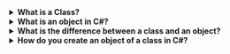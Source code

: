 <details>
  <summary><strong>What is a Class?</strong></summary>
 

# **What is a Class?**
A **class** is a **blueprint** or **template** that defines the structure and behavior of objects. It encapsulates **data (properties)** and **functions (methods)** that operate on the data. Objects are **instances** of a class, created at runtime.

### Real-World Analogy
Think of a **class** as the architectural blueprint of a house. The blueprint defines:
- **Properties**: Number of rooms, color, size.
- **Methods**: Open the door, turn on lights.

The actual houses built using this blueprint are **objects** (instances).

---

## 🖥️ **Code Example (C#)**
```csharp
public class Car
{
    // Properties (data)
    public string Color { get; set; }
    public string Model { get; set; }

    // Constructor (initializes data)
    public Car(string color, string model)
    {
        Color = color;
        Model = model;
    }

    // Method (behavior)
    public void Accelerate()
    {
        Console.WriteLine($"{Model} is accelerating!");
    }
}
```

### Creating Objects (Instances)
```csharp
Car myCar = new Car("Red", "Tesla Model S");
Car yourCar = new Car("Blue", "Toyota Camry");

myCar.Accelerate(); // Output: "Tesla Model S is accelerating!"
yourCar.Accelerate(); // Output: "Toyota Camry is accelerating!"
```

---

## 📊 **Key Components of a Class**
| Component       | Description                                                                 | Example                          |
|-----------------|-----------------------------------------------------------------------------|----------------------------------|
| **Properties**  | Variables that hold the state/data of the object.                           | `Color`, `Model`                 |
| **Methods**     | Functions that define actions the object can perform.                       | `Accelerate()`                   |
| **Constructor** | Special method to initialize object properties when created.                | `Car(string color, string model)`|
| **Access Modifiers** | Control visibility (e.g., `public`, `private`).                         | `public string Color { get; set; }` |

---

## 🧩 **OOP Principles Supported by Classes**

### 1. **Encapsulation**
- Bundling data and methods into a single unit.
- Example: Hide `engineTemperature` as `private` and expose via a method `GetTemperature()`.

### 2. **Inheritance**
- Creating a new class from an existing class.
```mermaid
classDiagram
    class Vehicle {
        +string Brand
        +void Start()
    }
    class Car {
        +int NumberOfDoors
        +void Accelerate()
    }
    Vehicle <|-- Car
```

### 3. **Polymorphism**
- Methods can behave differently based on the object.
```csharp
public class ElectricCar : Car
{
    public override void Accelerate()
    {
        Console.WriteLine("Accelerating using electric power!");
    }
}
```

### 4. **Abstraction**
- Simplify complexity by hiding unnecessary details.
- Example: An abstract `Shape` class with an abstract `Draw()` method.

---

## 🆚 **Class vs. Object**
| **Class**                          | **Object**                          |
|------------------------------------|-------------------------------------|
| Template/blueprint.                | Instance of a class.                |
| Defined once.                      | Created multiple times.             |
| Exists in code.                    | Exists in memory at runtime.        |
| Example: `Car` blueprint.          | Example: `myCar`, `yourCar`.        |

---

## 🆚 **Class vs. Struct (C#)**
| Feature                | **Class**                           | **Struct**                         |
|------------------------|-------------------------------------|------------------------------------|
| **Type**               | Reference type (heap).              | Value type (stack).                |
| **Nullability**        | Can be `null`.                      | Cannot be `null` (unless nullable).|
| **Inheritance**        | Supports inheritance.               | No inheritance.                    |
| **Default Constructor**| Can have a custom default.          | Always has a default constructor.  |
| **Use Case**           | Complex objects (e.g., `User`).     | Small data (e.g., `Point`).        |

---

## 📍 **Real-Time Use Cases**
1. **Web Development**: A `User` class with `Email`, `Password`, and `Login()` method.
2. **Game Development**: A `Character` class with `Health`, `Attack()`, and `Move()`.
3. **E-Commerce**: A `Product` class with `Price`, `Stock`, and `AddToCart()`.

---

## 🖼️ **Pictorial Diagram**
```mermaid
classDiagram
    class Car {
        +string Color
        +string Model
        +Car(string color, string model)
        +void Accelerate()
    }
    Car --> "1" Engine : has-a
    class Engine {
        +int Power
        +void Start()
    }
```

---

## ❓ **Common Interview Questions**
1. **Q**: Can a class exist without an object?  
   **A**: Yes (e.g., static classes), but objects cannot exist without a class.

2. **Q**: What is a static class?  
   **A**: A class that cannot be instantiated and contains only static members (e.g., `Math`).

3. **Q**: How does a class achieve abstraction?  
   **A**: By using abstract classes/interfaces to hide implementation details.

---

## 🛠️ **Best Practices**
- Follow **SOLID principles**.
- Use `private` fields and expose via `public` properties/methods (encapsulation).
- Prefer composition over inheritance where possible.
 </details>


 <details>
  <summary><strong>What is an object in C#?</strong></summary>
(Due to technical issues, the search service is temporarily unavailable.)

# Explanation of an Object in C# (Object-Oriented Programming)

## 🧩 **What is an Object?**
An **object** is a **runtime instance of a class** that holds **data (state)** and can perform **actions (behavior)**. It is created using the `new` keyword and resides in memory during program execution. Objects are the building blocks of OOP.

### Real-World Analogy
If a **class** is a blueprint for a house, an **object** is the actual house built from that blueprint. Each house (object) has:
- **Unique state**: Address, paint color, furniture.
- **Shared behavior**: Open doors, turn on lights (defined in the blueprint/class).

---

## 🖥️ **Code Example (C#)**
```csharp
// Class (Blueprint)
public class Book
{
    // Properties (state)
    public string Title { get; set; }
    public string Author { get; set; }

    // Constructor (initializes state)
    public Book(string title, string author)
    {
        Title = title;
        Author = author;
    }

    // Method (behavior)
    public void DisplayInfo()
    {
        Console.WriteLine($"{Title} by {Author}");
    }
}

// Creating Objects (Instances)
Book book1 = new Book("The Alchemist", "Paulo Coelho");
Book book2 = new Book("1984", "George Orwell");

book1.DisplayInfo(); // Output: "The Alchemist by Paulo Coelho"
book2.DisplayInfo(); // Output: "1984 by George Orwell"
```

---

## 📊 **Key Characteristics of Objects**
| Feature               | Description                                                                 | Example                          |
|-----------------------|-----------------------------------------------------------------------------|----------------------------------|
| **State**             | Values stored in properties/fields.                                         | `Title = "1984"`, `Author = "George Orwell"` |
| **Behavior**          | Actions performed by methods.                                               | `DisplayInfo()`                  |
| **Identity**          | Unique memory address (even if state is identical).                         | `book1` ≠ `book2`                |
| **Lifetime**          | Exists in memory until garbage collected.                                   | Created with `new`, destroyed by GC. |

---

## 🧩 **How Objects Work in Memory**
- Objects are **reference types** stored in the **heap**.
- Variables (e.g., `book1`) hold **references** (memory addresses) to objects.

```mermaid
flowchart LR
    A[book1 Variable] --> B[Heap: Book Object]
    A --> |Reference| B
    B --> |Title: The Alchemist| B
    B --> |Author: Paulo Coelho| B
```

---

## 🆚 **Class vs. Object**
| **Class**                          | **Object**                          |
|------------------------------------|-------------------------------------|
| Blueprint (template).              | Instance (real entity).             |
| Defined at compile time.           | Created at runtime.                 |
| No memory allocation.              | Memory allocated in the heap.       |
| Example: `Book` class.             | Example: `book1`, `book2`.          |

---

## 🧠 **Object Lifecycle in C#**
1. **Creation**:  
   `Book book = new Book(...);`
2. **Usage**:  
   Access properties/methods: `book.Title`, `book.DisplayInfo()`.
3. **Destruction**:  
   Garbage Collector (GC) automatically reclaims memory when the object is no longer referenced.

---

## 🛠️ **Real-Time Use Cases**
1. **Web Development**:  
   `HttpContext` object in ASP.NET Core holds request/response data.
2. **E-Commerce**:  
   `ShoppingCart` object stores items and calculates totals.
3. **Database**:  
   `DbContext` in Entity Framework represents a database session.

---

## 📍 **Common Interview Questions**
1. **Q**: What happens when you assign one object to another?  
   **A**: Both variables point to the **same memory location** (reference copy, not a new object).  
   ```csharp
   Book book3 = book1; // book3 and book1 reference THE SAME object
   book3.Title = "New Title"; // Changes book1.Title too
   ```

2. **Q**: What is a `struct` vs. a `class`?  
   **A**:  
   | Feature         | **Class**                          | **Struct**                        |
   |-----------------|------------------------------------|-----------------------------------|
   | **Type**        | Reference type (heap).             | Value type (stack).               |
   | **Nullability** | Can be `null`.                     | Cannot be `null` (unless nullable).|
   | **Example**     | `StringBuilder`, `HttpClient`.     | `DateTime`, `int`.                |

3. **Q**: What is the `this` keyword?  
   **A**: Refers to the **current object instance** (e.g., `this.Title = title;`).

---

## 🖼️ **Pictorial Representation**
```mermaid
classDiagram
    class Book {
        +string Title
        +string Author
        +Book(string title, string author)
        +void DisplayInfo()
    }
    Book --> "1..*" Page : contains
    class Page {
        +int Number
        +string Content
    }
```

- **Objects**: `book1`, `book2`, `page1`, `page2`.

---

## 🛑 **Best Practices**
1. **Encapsulation**: Keep fields `private` and expose via properties/methods.  
   ```csharp
   private string _password;
   public string Password { get { return _password; } set { _password = Encrypt(value); } }
   ```

2. **Object Initialization**: Use constructors to enforce valid states.  
   ```csharp
   // BAD: Object in invalid state
   Book book = new Book();
   book.Title = "Some Title";

   // GOOD: Enforce required fields
   public Book(string title, string author) { ... }
   ```

3. **Memory Management**: Avoid unnecessary object creation in loops. Use `IDisposable` for unmanaged resources.

---

## 🌟 **Key Takeaways**
- Objects are **instances** of classes.
- They combine **data** and **behavior**.
- Memory is managed by the **Garbage Collector**.
- Use objects to model real-world entities (e.g., `User`, `Order`, `Product`).
   </details>


<details>
  <summary><strong>What is the difference between a class and an object?</strong></summary>
(Due to technical issues, the search service is temporarily unavailable.)

# Difference Between a Class and an Object in C#

## 🧱 **Overview**
| **Aspect**       | **Class**                          | **Object**                        |
|-------------------|------------------------------------|-----------------------------------|
| **Definition**    | Blueprint/template for objects.    | Instance of a class.              |
| **Memory**        | No memory allocated at definition. | Memory allocated in the heap.     |
| **Creation**      | Defined once in code.              | Created multiple times using `new`.|
| **Purpose**       | Defines structure and behavior.    | Represents real-world data/actions.|
| **Example**       | `Car` (template).                  | `myCar`, `yourCar` (instances).   |

---

## 🏗️ **Class: The Blueprint**
A **class** is a logical template that defines:
- **Properties/Fields**: Variables to store data (e.g., `Color`, `Model`).
- **Methods**: Functions to perform actions (e.g., `Accelerate()`).
- **Constructors**: Initialize objects (e.g., `Car(string color, string model)`).

### Example Class (C#)
```csharp
public class Car 
{
    // Properties
    public string Color { get; set; }
    public string Model { get; set; }

    // Constructor
    public Car(string color, string model)
    {
        Color = color;
        Model = model;
    }

    // Method
    public void Accelerate() 
    {
        Console.WriteLine($"{Model} is accelerating!");
    }
}
```

---

## 🚗 **Object: The Instance**
An **object** is a concrete instance of a class, created at runtime. It:
- **Holds Data**: Properties have actual values (e.g., `Color = "Red"`).
- **Performs Actions**: Methods execute behavior (e.g., `Accelerate()`).

### Example Objects (C#)
```csharp
Car myCar = new Car("Red", "Tesla Model S");
Car yourCar = new Car("Blue", "Toyota Camry");

myCar.Accelerate(); // Output: "Tesla Model S is accelerating!"
yourCar.Accelerate(); // Output: "Toyota Camry is accelerating!"
```

---

## 🖼️ **Pictorial Representation**
```mermaid
classDiagram
    class Car {
        +string Color
        +string Model
        +Car(string color, string model)
        +void Accelerate()
    }
    Car --> "1" myCar : instance
    Car --> "1" yourCar : instance
```

---

## 💡 **Real-World Analogy**
- **Class**: A cookie cutter 🍪 (defines shape/size).
- **Object**: Actual cookies 🍪 made using the cutter (each has unique color/toppings).

---

## 🧠 **Key Differences**
### 1. **Memory Allocation**
- **Class**: No memory allocated until an object is created.
- **Object**: Memory allocated in the heap when instantiated.

### 2. **Lifetime**
- **Class**: Exists in code forever.
- **Object**: Lives in memory until garbage-collected.

### 3. **Usage**
- **Class**: Defines rules for objects.
- **Object**: Stores data and performs actions.

---

## 🛠️ **Real-Time Use Cases**
1. **E-Commerce**:  
   - **Class**: `Product` (defines `Id`, `Price`, `Name`).  
   - **Object**: `product1` (Id=101, Price=49.99, Name="Laptop").

2. **Banking**:  
   - **Class**: `Account` (defines `Balance`, `Withdraw()`).  
   - **Object**: `johnsAccount` (Balance=5000, Withdraw(1000)).

3. **Gaming**:  
   - **Class**: `Player` (defines `Health`, `Attack()`).  
   - **Object**: `player1` (Health=100, Attack()).

---

## 🧩 **Memory Diagram**
```mermaid
flowchart LR
    A[Class: Car] --> B[Object: myCar]
    A --> C[Object: yourCar]
    B --> |Color: Red| D[[Heap Memory]]
    B --> |Model: Tesla| D
    C --> |Color: Blue| E[[Heap Memory]]
    C --> |Model: Toyota| E
```

---

## ❓ **Common Interview Questions**
1. **Q**: Can a class exist without objects?  
   **A**: Yes (e.g., static classes like `Math`), but objects **cannot** exist without a class.

2. **Q**: What happens if two objects have the same property values?  
   **A**: They are still **different objects** (different memory addresses).  
   ```csharp
   Car car1 = new Car("Red", "Tesla");
   Car car2 = new Car("Red", "Tesla");
   // car1 != car2 (different references)
   ```

3. **Q**: Can a class inherit from an object?  
   **A**: No! A class inherits from another **class**, not an object.

---

## 🛑 **Best Practices**
1. **Encapsulation**: Keep fields `private` and expose via properties/methods.  
   ```csharp
   public class BankAccount 
   {
       private double _balance;
       public double Balance => _balance; // Read-only property
   }
   ```

2. **Constructors**: Enforce valid object states during creation.  
   ```csharp
   // BAD: Object can be invalid
   Car car = new Car();
   car.Model = "Tesla";

   // GOOD: Force required fields
   public Car(string model) { Model = model; }
   ```

3. **Avoid God Classes**: Split large classes into smaller, focused ones (e.g., `Car`, `Engine`, `Wheel`).

---

## 🌟 **Key Takeaways**
- **Class**: Recipe 🧾 (defines ingredients and steps).
- **Object**: Dish 🍲 (created using the recipe).
- Objects bring classes to life by storing data and performing actions!
</details>

<details>
  <summary><strong>How do you create an object of a class in C#?</strong></summary>

# Creating an Object of a Class in C#

## 🏗️ **Steps to Create an Object**
To create an object of a class in C#, follow these steps:
1. **Define the Class**: Declare the class with properties and methods.
2. **Instantiate with `new`**: Use the `new` keyword to allocate memory.
3. **Call the Constructor**: Initialize the object using a constructor.

---

## 🖥️ **Code Example**
### 1. Define a Class
```csharp
public class Car
{
    // Properties
    public string Model { get; set; }
    public string Color { get; set; }

    // Constructor
    public Car(string model, string color)
    {
        Model = model;
        Color = color;
    }

    // Method
    public void Drive()
    {
        Console.WriteLine($"{Model} is driving!");
    }
}
```

### 2. Create an Object
```csharp
Car myCar = new Car("Tesla Model S", "Red");
myCar.Drive(); // Output: "Tesla Model S is driving!"
```

---

## 🧩 **Key Concepts**

### 1. **The `new` Keyword**
- Allocates memory in the **heap** for the object.
- Calls the **constructor** to initialize the object.

### 2. **Constructors**
- Special methods with the **same name as the class**.
- Initialize the object’s state.
- If no constructor is defined, C# provides a **default parameterless constructor**.

#### Example: Default vs. Parameterized Constructor
| **Constructor Type** | **Example**                              |
|-----------------------|------------------------------------------|
| **Default**           | `Car car = new Car();`                   |
| **Parameterized**     | `Car car = new Car("Tesla", "Red");`     |

---

## 🛠️ **Object Initialization Styles**
### 1. **Constructor Initialization**
```csharp
Car myCar = new Car("Tesla Model S", "Red");
```

### 2. **Object Initializer (Set Properties After Creation)**
```csharp
Car myCar = new Car()
{
    Model = "Tesla Model S",
    Color = "Red"
};
```

### 3. **Implicit Typing with `var`**
```csharp
var myCar = new Car("Tesla Model S", "Red");
```

---

## 🖼️ **Memory Allocation Diagram**
```mermaid
flowchart LR
    A[myCar Variable] --> B[[Heap Memory]]
    B --> |Model: Tesla Model S| B
    B --> |Color: Red| B
    B --> |Drive()| B
```

---

## 🆚 **Class vs. Object Creation**
| **Class**                          | **Object Creation**                     |
|------------------------------------|-----------------------------------------|
| Template for objects.              | Actual instance in memory.              |
| No memory allocated.               | Memory allocated via `new`.             |
| Example: `Car` (blueprint).        | Example: `myCar`, `yourCar` (instances).|

---

## 📍 **Real-Time Use Cases**
1. **User Authentication**:  
   ```csharp
   User user = new User("john_doe", "password123");
   user.Login();
   ```
2. **E-Commerce Order**:  
   ```csharp
   Order order = new Order(101, DateTime.Now);
   order.AddProduct("Laptop");
   ```
3. **Game Character**:  
   ```csharp
   Player player = new Player("Warrior", 100);
   player.Attack();
   ```

---

## 🧠 **Common Interview Questions**
1. **Q**: What happens if you don’t use `new`?  
   **A**: The object is **not created**, and the variable remains `null`.  
   ```csharp
   Car myCar; // myCar is null
   // myCar.Drive(); --> NullReferenceException!
   ```

2. **Q**: Can you create an object without a constructor?  
   **A**: No! Even if you don’t define one, the **default constructor** is used.  
   ```csharp
   public class Car { } // Default constructor exists
   Car car = new Car(); // Valid
   ```

3. **Q**: What is the `default` keyword in object creation?  
   **A**: Initializes objects to default values (e.g., `null` for classes).  
   ```csharp
   Car car = default; // car = null
   ```

---

## 🛑 **Best Practices**
1. **Use Constructors for Validation**:  
   ```csharp
   public class BankAccount
   {
       public BankAccount(double initialBalance)
       {
           if (initialBalance < 0) throw new ArgumentException("Balance cannot be negative!");
       }
   }
   ```

2. **Avoid Public Fields**: Use properties with `private` setters.  
   ```csharp
   public class User
   {
       public string Username { get; private set; }
   }
   ```

3. **Prefer Object Initializers for Readability**:  
   ```csharp
   var user = new User()
   {
       Username = "john_doe",
       Email = "john@example.com"
   };
   ```

---

## 🧩 **Pictorial Workflow**
```mermaid
sequenceDiagram
    participant Developer
    participant Compiler
    participant Memory

    Developer->>Compiler: Car myCar = new Car("Tesla", "Red");
    Compiler->>Memory: Allocate heap space
    Compiler->>Car: Call constructor
    Car-->>Compiler: Initialized object
    Compiler-->>Developer: Object reference stored in myCar
```

---

## 🌟 **Key Takeaways**
1. Objects are created using `new` + constructor.
2. Constructors initialize the object’s state.
3. Memory is allocated in the **heap**.
4. Use object initializers for flexible property assignment.
</details>
